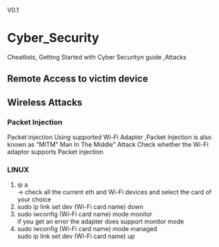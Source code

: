 V0.1
# <b> Cyber_Security </b>
Cheatlists, Getting Started with Cyber Securityn guide ,Attacks 


## Remote Access to victim device

## Wireless Attacks 

### Packet Injection 
Packet injection Using supported Wi-Fi Adapter ,Packet Injection is also known as "MITM" Man In The Middle" Attack
Check whether the Wi-Fi adaptor supports Packet injection
 ### LINUX 

 1) ip a <br>
 -> check all the current  eth and Wi-Fi devices and select the card of  your choice <br>
 2) sudo ip link set dev (Wi-Fi card name) down <br>
 3) sudo iwconfig (Wi-Fi card name) mode monitor <br>
 if you get an error the adapter does support monitor mode <br>
 4) sudo iwconfig (Wi-Fi card name) mode managed <br>
    sudo ip link set dev (Wi-Fi card name) up <br>


  